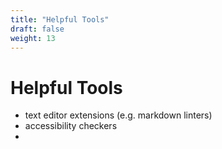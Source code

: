 ```yaml
---
title: "Helpful Tools"
draft: false
weight: 13
---
```


# Helpful Tools

- text editor extensions (e.g. markdown linters)
- accessibility checkers
- 
